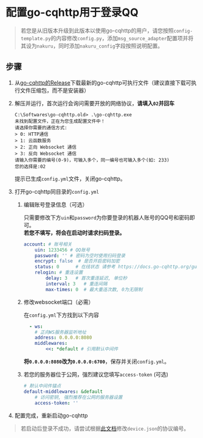 # 配置go-cqhttp用于登录QQ

> 若您是从旧版本升级到此版本以使用go-cqhttp的用户，请您按照`config-template.py`的内容修改`config.py`，添加`msg_source_adapter`配置项并将其设为`nakuru`，同时添加`nakuru_config`字段按照说明配置。

## 步骤

1. 从[go-cqhttp的Release](https://github.com/Mrs4s/go-cqhttp/releases/latest)下载最新的go-cqhttp可执行文件（建议直接下载可执行文件压缩包，而不是安装器）
2. 解压并运行，首次运行会询问需要开放的网络协议，**请填入`02`并回车**

    ```
    C:\Softwares\go-cqhttp.old> .\go-cqhttp.exe
    未找到配置文件，正在为您生成配置文件中！
    请选择你需要的通信方式:
    > 0: HTTP通信
    > 1: 云函数服务
    > 2: 正向 Websocket 通信
    > 3: 反向 Websocket 通信
    请输入你需要的编号(0-9)，可输入多个，同一编号也可输入多个(如: 233)
    您的选择是:02
    ```
    提示已生成`config.yml`文件，关闭go-cqhttp。

3. 打开go-cqhttp同目录的`config.yml`

    1. 编辑账号登录信息（可选）

        只需要修改下方`uin`和`password`为你要登录的机器人账号的QQ号和密码即可。  
        **若您不填写，将会在启动时请求扫码登录。**

        ```yaml
        account: # 账号相关
            uin: 1233456 # QQ账号
            password: '' # 密码为空时使用扫码登录
            encrypt: false  # 是否开启密码加密
            status: 0      # 在线状态 请参考 https://docs.go-cqhttp.org/guide/config.html#在线状态
            relogin: # 重连设置
                delay: 3   # 首次重连延迟, 单位秒
                interval: 3   # 重连间隔
                max-times: 0  # 最大重连次数, 0为无限制
        ```

    2. 修改websocket端口（必需）

        在`config.yml`下方找到以下内容

        ```yaml
          - ws:
            # 正向WS服务器监听地址
            address: 0.0.0.0:8080
            middlewares:
                <<: *default # 引用默认中间件
        ```

        **将`0.0.0.0:8080`改为`0.0.0.0:6700`**，保存并关闭`config.yml`。

    3. 若您的服务器位于公网，强烈建议您填写`access-token` (可选)

        ```yaml
        # 默认中间件锚点
        default-middlewares: &default
            # 访问密钥, 强烈推荐在公网的服务器设置
            access-token: ''
        ```

4. 配置完成，重新启动go-cqhttp

> 若启动后登录不成功，请尝试根据[此文档](https://docs.go-cqhttp.org/guide/config.html#%E8%AE%BE%E5%A4%87%E4%BF%A1%E6%81%AF)修改`device.json`的协议编号。